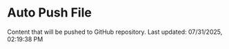 # Auto Push File

Content that will be pushed to GitHub repository.
Last updated: 07/31/2025, 02:19:38 PM